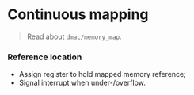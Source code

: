 
# Continuous mapping

> Read about `dmac/memory_map`.

### Reference location

* Assign register to hold mapped memory reference;
* Signal interrupt when under-/overflow.

